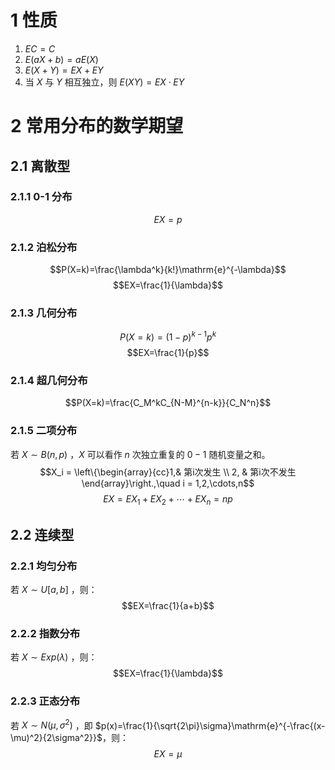 # 1 性质
1. $EC=C$
2. $E(aX+b)=aE(X)$
3. $E(X+Y)=EX+EY$
4. 当 $X$ 与 $Y$ 相互独立，则 $E(XY)=EX\cdot EY$



# 2 常用分布的数学期望
## 2.1 离散型
### 2.1.1 0-1 分布
$$EX=p$$
### 2.1.2 泊松分布
$$P(X=k)=\frac{\lambda^k}{k!}\mathrm{e}^{-\lambda}$$
$$EX=\frac{1}{\lambda}$$
### 2.1.3 几何分布
$$P(X=k)=(1-p)^{k-1}p^k$$
$$EX=\frac{1}{p}$$
### 2.1.4 超几何分布
$$P(X=k)=\frac{C_M^kC_{N-M}^{n-k}}{C_N^n}$$

### 2.1.5 二项分布
若 $X\sim B(n,p)$ ，$X$ 可以看作 $n$ 次独立重复的 $0-1$ 随机变量之和。$$X_i = \left\{\begin{array}{cc}1,& 第i次发生 \\ 2, & 第i次不发生\end{array}\right.,\quad i = 1,2,\cdots,n$$
$$EX=EX_1+EX_2+\cdots +EX_n=np$$

## 2.2 连续型
### 2.2.1 均匀分布
若 $X\sim U[a,b]$ ，则：$$EX=\frac{1}{a+b}$$
### 2.2.2 指数分布
若 $X\sim Exp(\lambda)$ ，则：$$EX=\frac{1}{\lambda}$$
### 2.2.3 正态分布
若 $X\sim N(\mu, \sigma^2)$ ，即 $p(x)=\frac{1}{\sqrt{2\pi}\sigma}\mathrm{e}^{-\frac{(x-\mu)^2}{2\sigma^2}}$，则：$$EX=\mu$$
